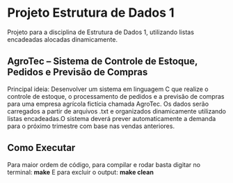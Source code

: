# Projeto Estrutura de Dados 1
Projeto para a disciplina de Estrutura de Dados 1, utilizando listas encadeadas alocadas dinamicamente. 

## AgroTec – Sistema de Controle de Estoque, Pedidos e Previsão de Compras
Principal ideia: Desenvolver um sistema em linguagem C que realize o controle de estoque, o processamento de pedidos e a previsão de compras para uma empresa agrícola fictícia chamada AgroTec.
Os dados serão carregados a partir de arquivos .txt e organizados dinamicamente utilizando listas encadeadas.O sistema deverá prever automaticamente a demanda para o próximo trimestre com base
nas vendas anteriores. 

## Como Executar
Para maior ordem de código, para compilar e rodar basta digitar no terminal:
**make**
E para excluir o output:
**make clean**
